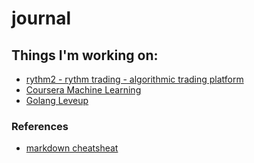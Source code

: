 # journal
## Things I'm working on:
* [rythm2 - rythm trading - algorithmic trading platform](https://github.com/brandonvio/rythm2)
* [Coursera Machine Learning](https://www.coursera.org/learn/machine-learning)
* [Golang Leveup](https://www.linkedin.com/learning/level-up-go/the-conference-lunch?autoplay=true)

### References
* [markdown cheatsheat](https://wordpress.com/support/markdown-quick-reference/)
